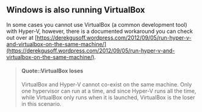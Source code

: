 Windows is also running VirtualBox
----------------------------------

In some cases you cannot use VirtualBox (a common development tool) with Hyper-V, however, there is a documented workaround you can check out over at [https://derekgusoff.wordpress.com/2012/09/05/run-hyper-v-and-virtualbox-on-the-same-machine/](https://derekgusoff.wordpress.com/2012/09/05/run-hyper-v-and-virtualbox-on-the-same-machine/).

> #### Quote::VirtualBox loses
>
> VirtualBox and Hyper-V cannot co-exist on the same machine. Only one hypervisor can run at a time, and since Hyper-V runs all the time, while VirtualBox only runs when it is launched, VirtualBox is the loser in this scenario.
